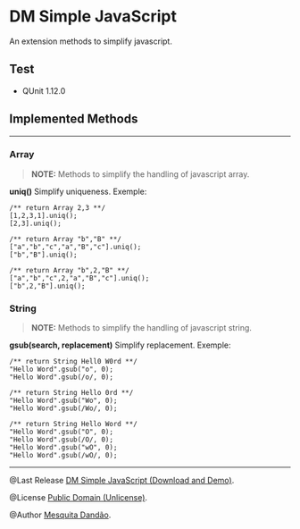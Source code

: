DM Simple JavaScript
====================


An extension methods to simplify javascript.


Test
--------------------

- QUnit 1.12.0

Implemented Methods
--------------------

--------------------

### Array

> **NOTE:** Methods to simplify the handling of javascript array.

**uniq()** Simplify uniqueness. Exemple:

```
/** return Array 2,3 **/
[1,2,3,1].uniq();
[2,3].uniq();

/** return Array "b","B" **/
["a","b","c","a","B","c"].uniq();
["b","B"].uniq();

/** return Array "b",2,"B" **/
["a","b","c",2,"a","B","c"].uniq();
["b",2,"B"].uniq();
```

### String

> **NOTE:** Methods to simplify the handling of javascript string.

**gsub(search, replacement)** Simplify replacement. Exemple:

```
/** return String Hell0 W0rd **/
"Hello Word".gsub("o", 0);
"Hello Word".gsub(/o/, 0);

/** return String Hello 0rd **/
"Hello Word".gsub("Wo", 0);
"Hello Word".gsub(/Wo/, 0);

/** return String Hello Word **/
"Hello Word".gsub("O", 0);
"Hello Word".gsub(/O/, 0);
"Hello Word".gsub("wO", 0);
"Hello Word".gsub(/wO/, 0);
```

--------------------

@Last Release <a href="http://mesquitadandao.github.io/md_simple_javascript" target="_blank">DM Simple JavaScript (Download and Demo)</a>.

@License <a href="http://choosealicense.com/licenses/unlicense" target="_blank">Public Domain (Unlicense)</a>.

@Author <a href="http://mesquitadandao.github.io" target="_blank">Mesquita Dandão</a>.
